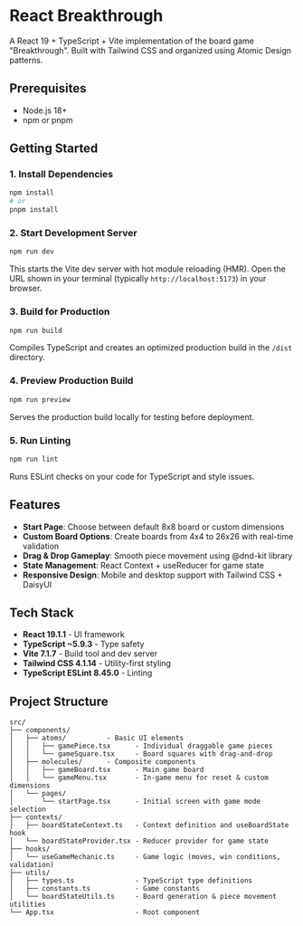 # React Breakthrough

A React 19 + TypeScript + Vite implementation of the board game "Breakthrough". Built with Tailwind CSS and organized using Atomic Design patterns.

## Prerequisites

- Node.js 18+
- npm or pnpm

## Getting Started

### 1. Install Dependencies

```bash
npm install
# or
pnpm install
```

### 2. Start Development Server

```bash
npm run dev
```

This starts the Vite dev server with hot module reloading (HMR). Open the URL shown in your terminal (typically `http://localhost:5173`) in your browser.

### 3. Build for Production

```bash
npm run build
```

Compiles TypeScript and creates an optimized production build in the `/dist` directory.

### 4. Preview Production Build

```bash
npm run preview
```

Serves the production build locally for testing before deployment.

### 5. Run Linting

```bash
npm run lint
```

Runs ESLint checks on your code for TypeScript and style issues.

## Features

- **Start Page**: Choose between default 8x8 board or custom dimensions
- **Custom Board Options**: Create boards from 4x4 to 26x26 with real-time validation
- **Drag & Drop Gameplay**: Smooth piece movement using @dnd-kit library
- **State Management**: React Context + useReducer for game state
- **Responsive Design**: Mobile and desktop support with Tailwind CSS + DaisyUI

## Tech Stack

- **React 19.1.1** - UI framework
- **TypeScript ~5.9.3** - Type safety
- **Vite 7.1.7** - Build tool and dev server
- **Tailwind CSS 4.1.14** - Utility-first styling
- **TypeScript ESLint 8.45.0** - Linting

## Project Structure

```
src/
├── components/
│   ├── atoms/          - Basic UI elements
│   │   ├── gamePiece.tsx      - Individual draggable game pieces
│   │   └── gameSquare.tsx     - Board squares with drag-and-drop
│   ├── molecules/      - Composite components
│   │   ├── gameBoard.tsx      - Main game board
│   │   └── gameMenu.tsx       - In-game menu for reset & custom dimensions
│   └── pages/
│       └── startPage.tsx      - Initial screen with game mode selection
├── contexts/
│   ├── boardStateContext.ts   - Context definition and useBoardState hook
│   └── boardStateProvider.tsx - Reducer provider for game state
├── hooks/
│   └── useGameMechanic.ts     - Game logic (moves, win conditions, validation)
├── utils/
│   ├── types.ts               - TypeScript type definitions
│   ├── constants.ts           - Game constants
│   └── boardStateUtils.ts     - Board generation & piece movement utilities
└── App.tsx                    - Root component
```
